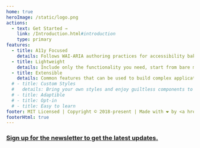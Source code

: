```yaml
---
home: true
heroImage: /static/logo.png
actions:
  - text: Get Started →
    link: /Introduction.html#introduction
    type: primary
features:
  - title: A11y Focused
    details: Follows WAI-ARIA authoring practices for accessibility baked in; semantics, ARIA attributes, roles, etc.
  - title: Lightweight
    details: Include only the functionality you need, start from bare minimum styles, avoid bloat from unused code.
  - title: Extensible
    details: Common features that can be used to build complex applications or as a foundation for a custom library.
  # - title: Custom Styles
  #   details: Bring your own styles and enjoy guiltless components to match your company brand.
  # - title: Adaptible
  # - title: Opt-in
  # - title: Easy to learn
footer: MIT Licensed | Copyright © 2018-present | Made with ❤️️ by <a href="https://austingil.com">Austin Gil</a>
footerHtml: true
---
```


<h3 class="text-center">
  <a href="https://austingil.com/newsletter" class="nav-link action-button">
  Sign up for the newsletter to get the latest updates.
  </a>
</h3>
